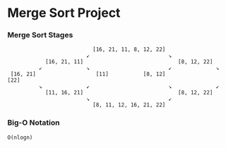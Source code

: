 # Merge Sort Project

### Merge Sort Stages

                               [16, 21, 11, 8, 12, 22]
                             ↙                         ↘
                [16, 21, 11]                              [8, 12, 22]
              ↙              ↘                         ↙              ↘ 
     [16, 21]                   [11]           [8, 12]                   [22]
              ↘              ↙                         ↘              ↙
                [11, 16, 21]                              [8, 12, 22]
                             ↘                         ↙
                               [8, 11, 12, 16, 21, 22]
                                                              
### Big-O Notation

`O(nlogn)`
